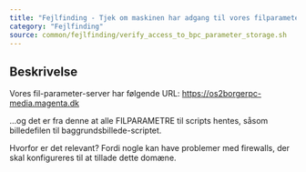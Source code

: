```yaml
---
title: "Fejlfinding - Tjek om maskinen har adgang til vores filparameter-s"
category: "Fejlfinding"
source: common/fejlfinding/verify_access_to_bpc_parameter_storage.sh
---
```


## Beskrivelse
Vores fil-parameter-server har følgende URL:
https://os2borgerpc-media.magenta.dk

...og det er fra denne at alle FILPARAMETRE til scripts hentes, såsom billedefilen til baggrundsbillede-scriptet.

Hvorfor er det relevant? Fordi nogle kan have problemer med firewalls, der skal konfigureres til at tillade dette domæne.